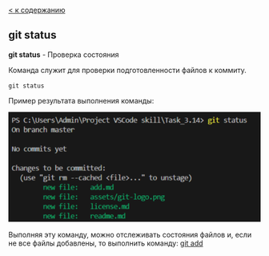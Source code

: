 [< к содержанию](./readme.md) 

## git status

**git status** - Проверка состояния

Команда служит для проверки подготовленности файлов к коммиту. 

```bash=
git status
```

Пример результата выполнения команды: 

![init](./assets/status.png)

Выполняя эту команду, можно отслеживать состояния файлов и, если не все файлы добавлены, то выполнить команду: [git add](add.md)